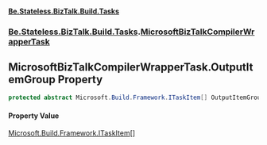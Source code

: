 #### [Be.Stateless.BizTalk.Build.Tasks](README.md 'README')
### [Be.Stateless.BizTalk.Build.Tasks](Be.Stateless.BizTalk.Build.Tasks.md 'Be.Stateless.BizTalk.Build.Tasks').[MicrosoftBizTalkCompilerWrapperTask](MicrosoftBizTalkCompilerWrapperTask.md 'Be.Stateless.BizTalk.Build.Tasks.MicrosoftBizTalkCompilerWrapperTask')

## MicrosoftBizTalkCompilerWrapperTask.OutputItemGroup Property

```csharp
protected abstract Microsoft.Build.Framework.ITaskItem[] OutputItemGroup { set; }
```

#### Property Value
[Microsoft.Build.Framework.ITaskItem](https://docs.microsoft.com/en-us/dotnet/api/Microsoft.Build.Framework.ITaskItem 'Microsoft.Build.Framework.ITaskItem')[[]](https://docs.microsoft.com/en-us/dotnet/api/System.Array 'System.Array')